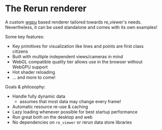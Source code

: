 # The Rerun renderer

A custom [wgpu](https://github.com/gfx-rs/wgpu/) based renderer tailored towards re_viewer's needs.
Nevertheless, it can be used standalone and comes with its own examples!

Some key features:
* Key primitives for visualization like lines and points are first class citizens
* Built with multiple independent views/cameras in mind
* WebGL compatible quality tier allows use in the browser without WebGPU support
* Hot shader reloading
* ... and more to come!

Goals & philosophy:
* Handle fully dynamic data
  * assumes that most data may change every frame!
* Automatic resource re-use & caching
* Lazy loading whenever possible for best startup performance
* Run great both on the desktop and web
* No dependencies on `re_viewer` or rerun data store libraries
